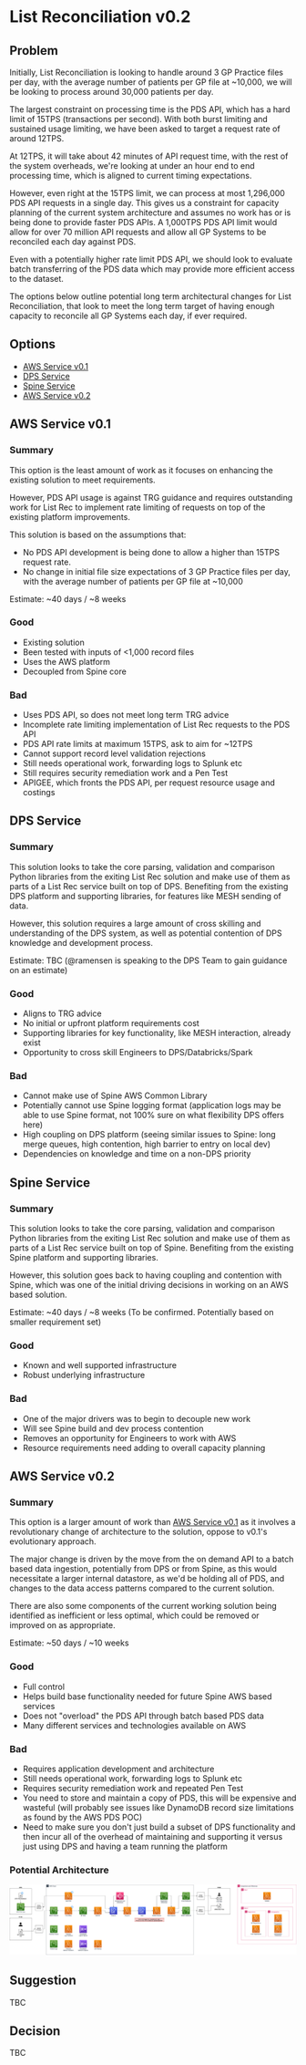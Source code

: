 # List Reconciliation v0.2

## Problem

Initially, List Reconciliation is looking to handle around 3 GP Practice files per day, with the average number of patients per GP file at ~10,000, we will be looking to process around 30,000 patients per day.

The largest constraint on processing time is the PDS API, which has a hard limit of 15TPS (transactions per second). With both burst limiting and sustained usage limiting, we have been asked to target a request rate of around 12TPS.

At 12TPS, it will take about 42 minutes of API request time, with the rest of the system overheads, we're looking at under an hour end to end processing time, which is aligned to current timing expectations.

However, even right at the 15TPS limit, we can process at most 1,296,000 PDS API requests in a single day. This gives us a constraint for capacity planning of the current system architecture and assumes no work has or is being done to provide faster PDS APIs. A 1,000TPS PDS API limit would allow for over 70 million API requests and allow all GP Systems to be reconciled each day against PDS.

Even with a potentially higher rate limit PDS API, we should look to evaluate batch transferring of the PDS data which may provide more efficient access to the dataset.

The options below outline potential long term architectural changes for List Reconciliation, that look to meet the long term target of having enough capacity to reconcile all GP Systems each day, if ever required.

## Options

- [AWS Service v0.1](#aws-service-v01)
- [DPS Service](#dps-service)
- [Spine Service](#spine-service)
- [AWS Service v0.2](#aws-service-v02)

## AWS Service v0.1

### Summary

This option is the least amount of work as it focuses on enhancing the existing solution to meet requirements.

However, PDS API usage is against TRG guidance and requires outstanding work for List Rec to implement rate limiting of requests on top of the existing platform improvements.

This solution is based on the assumptions that:

- No PDS API development is being done to allow a higher than 15TPS request rate.
- No change in initial file size expectations of 3 GP Practice files per day, with the average number of patients per GP file at ~10,000

Estimate: ~40 days / ~8 weeks

### Good

- Existing solution
- Been tested with inputs of \<1,000 record files
- Uses the AWS platform
- Decoupled from Spine core

### Bad

- Uses PDS API, so does not meet long term TRG advice
- Incomplete rate limiting implementation of List Rec requests to the PDS API
- PDS API rate limits at maximum 15TPS, ask to aim for ~12TPS
- Cannot support record level validation rejections
- Still needs operational work, forwarding logs to Splunk etc
- Still requires security remediation work and a Pen Test
- APIGEE, which fronts the PDS API, per request resource usage and costings

## DPS Service

### Summary

This solution looks to take the core parsing, validation and comparison Python libraries from the exiting List Rec solution and make use of them as parts of a List Rec service built on top of DPS. Benefiting from the existing DPS platform and supporting libraries, for features like MESH sending of data.

However, this solution requires a large amount of cross skilling and understanding of the DPS system, as well as potential contention of DPS knowledge and development process.

Estimate: TBC (@ramensen is speaking to the DPS Team to gain guidance on an estimate)

### Good

- Aligns to TRG advice
- No initial or upfront platform requirements cost
- Supporting libraries for key functionality, like MESH interaction, already exist
- Opportunity to cross skill Engineers to DPS/Databricks/Spark

### Bad

- Cannot make use of Spine AWS Common Library
- Potentially cannot use Spine logging format (application logs may be able to use Spine format, not 100% sure on what flexibility DPS offers here)
- High coupling on DPS platform (seeing similar issues to Spine: long merge queues, high contention, high barrier to entry on local dev)
- Dependencies on knowledge and time on a non-DPS priority

## Spine Service

### Summary

This solution looks to take the core parsing, validation and comparison Python libraries from the exiting List Rec solution and make use of them as parts of a List Rec service built on top of Spine. Benefiting from the existing Spine platform and supporting libraries.

However, this solution goes back to having coupling and contention with Spine, which was one of the initial driving decisions in working on an AWS based solution.

Estimate: ~40 days / ~8 weeks (To be confirmed. Potentially based on smaller requirement set)

### Good

- Known and well supported infrastructure
- Robust underlying infrastructure

### Bad

- One of the major drivers was to begin to decouple new work
- Will see Spine build and dev process contention
- Removes an opportunity for Engineers to work with AWS
- Resource requirements need adding to overall capacity planning

## AWS Service v0.2

### Summary

This option is a larger amount of work than [AWS Service v0.1](#aws-service-v01) as it involves a revolutionary change of architecture to the solution, oppose to v0.1's evolutionary approach.

The major change is driven by the move from the on demand API to a batch based data ingestion, potentially from DPS or from Spine, as this would necessitate a larger internal datastore, as we'd be holding all of PDS, and changes to the data access patterns compared to the current solution.

There are also some components of the current working solution being identified as inefficient or less optimal, which could be removed or improved on as appropriate.

Estimate: ~50 days / ~10 weeks

### Good

- Full control
- Helps build base functionality needed for future Spine AWS based services
- Does not "overload" the PDS API through batch based PDS data
- Many different services and technologies available on AWS

### Bad

- Requires application development and architecture
- Still needs operational work, forwarding logs to Splunk etc
- Requires security remediation work and repeated Pen Test
- You need to store and maintain a copy of PDS, this will be expensive and wasteful (will probably see issues like DynamoDB record size limitations as found by the AWS PDS POC)
- Need to make sure you don't just build a subset of DPS functionality and then incur all of the overhead of maintaining and supporting it versus just using DPS and having a team running the platform

### Potential Architecture

![Target Architecture Diagram](../diagrams/ListReconciliationTarget.png)

## Suggestion

TBC

## Decision

TBC
